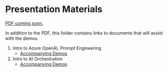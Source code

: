 # Presentation Materials

[PDF coming soon.]()

In addition to the PDF, this folder contains links to documents that will assist with the demos.

1. Intro to Azure OpenAI, Prompt Engineering
    * [Accompanying Demos](prompts-demos.md)
2. Intro to AI Orchestration
    * [Accompanying Demos](aiapps-demos.md)
